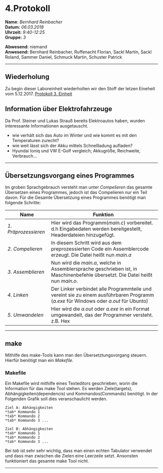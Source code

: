 # 4.Protokoll  
  
  **Name**:  *Bernhard Reinbacher*  
  **Datum:** *06.03.2018*  
  **Uhrzeit:** *9:40-12:25*  
  **Gruppe:** *3*  
  
   
    
 **Abwesend:** niemand  
 **Anwesend:** Bernhard Reinbacher, Ruffenacht Florian, Sackl Martin, Sackl Roland, Sammer Daniel, Schmuck Martin, Schuster Patrick
***********************************************************************************************************************************

## Wiederholung
Zu begin dieser Laboreinheit wiederholten wir den Stoff der letzen Eineheit vom 5.12.2017. [Protokoll 3. Einheit](/reibem14/README_17_12_05.md)

## Information über Elektrofahrzeuge
Da Prof. Steiner und Lukas Strauß bereits Elektroautos haben, wurden interessante Informationen ausgetauscht.    
* wie verhält sich das Auto im Winter und wie kommt es mit den Temperaturen zurecht?  
* wie weit lässt sich der Akku mittels Schnellladung aufladen?  
* Hyundai Ioniq und VW E-Golf vergleich; Akkugröße, Reichweite, Verbrauch...  

********************************************************************************************************************************

## Übersetzungsvorgang eines Programmes  
Im groben Sprachgebrauch versteht man unter _Compelieren_ das gesamte Übersetzen eines Programmes, jedoch ist das Compelieren nur ein Teil davon. Für die Gesamte Übersetzung eines Programmes benötigt man folgende Schritte:    

Name | Funktion      
------- | --------  
*1. Präprozessieren* | Hier wird das Programm(*main.c*) vorbereitet. d.h Eingabedaten werden bereitgestellt, Headerdateien hinzugefügt.   
*2. Compelieren* | In diesem Schritt wird aus dem preprozessierten Code ein Assemblercode erzeugt. Die Datei heißt nun *main.a*  
*3. Assemblieren* | Nun wird die *main.a*, welche in Assemblersprache geschrieben ist, in Maschinenbefehle übersetzt. Die Datei heißt nun *main.o*.  
*4. Linken* | Der Linker verbindet alle Programmteile und vereint sie zu einem ausführbaren Programm (*a.exe* für Windows oder *a.out* für Ubunto)  
*5. Umwandelen* | Hier wird die *a.out* oder *a.exe* in ein Format umgewandelt, das der Programmer versteht. z.B. Hex  
********************************************************************************************************************************  
  
## make  
Mithilfe des make-Tools kann man den Übersetztungsvorgang steuern. Hierfür benötigt man ein *Makefile*.  
### Makefile  
Ein Makefile wird mithilfe eines Texteditors geschrieben, worin die Information für das make Tool stehen. Es werden Ziele(targets), Abhängigkeiten(dependencis) und Kommandos(Commands) benötigt. In der Folgenden Grafik soll dies veranschaulicht werden.  
```
Ziel A: Abhängigkeiten  
*tab* Kommando 1  
*tab* Kommando 2   
*tab* Kommando 3 ...  
  
Ziel B: Abhängigkeiten  
*tab* Kommando 1  
*tab* Kommando 2  
*tab* Kommando 3 ...   
```  
Bei *tab* ist sehr sehr wichtig, dass man einen echten Tabulator verwendet und dass man zwischen die Zielen eine Leerzeile setzt. Ansonsten funktioniert das gesamte make Tool nicht.  
********************************************************************************************************************************
